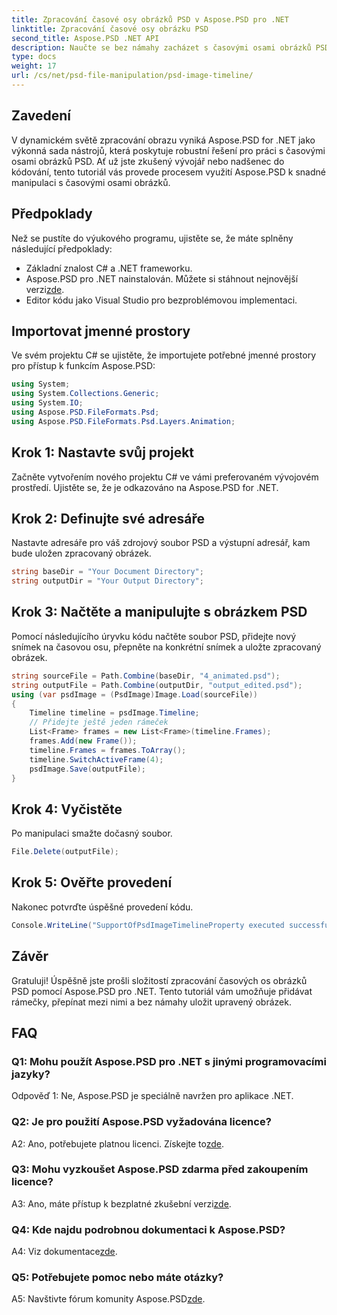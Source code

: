 ```yaml
---
title: Zpracování časové osy obrázků PSD v Aspose.PSD pro .NET
linktitle: Zpracování časové osy obrázku PSD
second_title: Aspose.PSD .NET API
description: Naučte se bez námahy zacházet s časovými osami obrázků PSD pomocí Aspose.PSD pro .NET. Přidejte rámečky, plynule přepínejte a vylepšete své dovednosti v úpravě obrázků.
type: docs
weight: 17
url: /cs/net/psd-file-manipulation/psd-image-timeline/
---
```

## Zavedení
V dynamickém světě zpracování obrazu vyniká Aspose.PSD for .NET jako výkonná sada nástrojů, která poskytuje robustní řešení pro práci s časovými osami obrázků PSD. Ať už jste zkušený vývojář nebo nadšenec do kódování, tento tutoriál vás provede procesem využití Aspose.PSD k snadné manipulaci s časovými osami obrázků.
## Předpoklady
Než se pustíte do výukového programu, ujistěte se, že máte splněny následující předpoklady:
- Základní znalost C# a .NET frameworku.
-  Aspose.PSD pro .NET nainstalován. Můžete si stáhnout nejnovější verzi[zde](https://releases.aspose.com/psd/net/).
- Editor kódu jako Visual Studio pro bezproblémovou implementaci.
## Importovat jmenné prostory
Ve svém projektu C# se ujistěte, že importujete potřebné jmenné prostory pro přístup k funkcím Aspose.PSD:
```csharp
using System;
using System.Collections.Generic;
using System.IO;
using Aspose.PSD.FileFormats.Psd;
using Aspose.PSD.FileFormats.Psd.Layers.Animation;
```
## Krok 1: Nastavte svůj projekt
Začněte vytvořením nového projektu C# ve vámi preferovaném vývojovém prostředí. Ujistěte se, že je odkazováno na Aspose.PSD for .NET.
## Krok 2: Definujte své adresáře
Nastavte adresáře pro váš zdrojový soubor PSD a výstupní adresář, kam bude uložen zpracovaný obrázek.
```csharp
string baseDir = "Your Document Directory";
string outputDir = "Your Output Directory";
```
## Krok 3: Načtěte a manipulujte s obrázkem PSD
Pomocí následujícího úryvku kódu načtěte soubor PSD, přidejte nový snímek na časovou osu, přepněte na konkrétní snímek a uložte zpracovaný obrázek.
```csharp
string sourceFile = Path.Combine(baseDir, "4_animated.psd");
string outputFile = Path.Combine(outputDir, "output_edited.psd");
using (var psdImage = (PsdImage)Image.Load(sourceFile))
{
    Timeline timeline = psdImage.Timeline;
    // Přidejte ještě jeden rámeček
    List<Frame> frames = new List<Frame>(timeline.Frames);
    frames.Add(new Frame());
    timeline.Frames = frames.ToArray();
    timeline.SwitchActiveFrame(4);
    psdImage.Save(outputFile);
}
```
## Krok 4: Vyčistěte
Po manipulaci smažte dočasný soubor.
```csharp
File.Delete(outputFile);
```
## Krok 5: Ověřte provedení
Nakonec potvrďte úspěšné provedení kódu.
```csharp
Console.WriteLine("SupportOfPsdImageTimelineProperty executed successfully");
```
## Závěr
Gratuluji! Úspěšně jste prošli složitostí zpracování časových os obrázků PSD pomocí Aspose.PSD pro .NET. Tento tutoriál vám umožňuje přidávat rámečky, přepínat mezi nimi a bez námahy uložit upravený obrázek.
## FAQ

### Q1: Mohu použít Aspose.PSD pro .NET s jinými programovacími jazyky?

Odpověď 1: Ne, Aspose.PSD je speciálně navržen pro aplikace .NET.

### Q2: Je pro použití Aspose.PSD vyžadována licence?

 A2: Ano, potřebujete platnou licenci. Získejte to[zde](https://purchase.aspose.com/buy).

### Q3: Mohu vyzkoušet Aspose.PSD zdarma před zakoupením licence?

 A3: Ano, máte přístup k bezplatné zkušební verzi[zde](https://releases.aspose.com/).

### Q4: Kde najdu podrobnou dokumentaci k Aspose.PSD?

 A4: Viz dokumentace[zde](https://reference.aspose.com/psd/net/).

### Q5: Potřebujete pomoc nebo máte otázky?

 A5: Navštivte fórum komunity Aspose.PSD[zde](https://forum.aspose.com/c/psd/34).